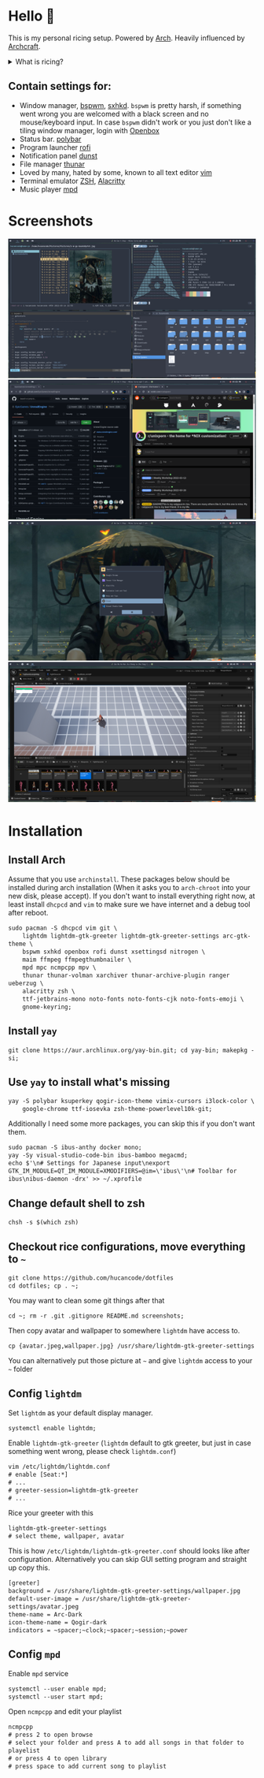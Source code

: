 # Hello 👋
This is my personal ricing setup. Powered by [Arch](https://archlinux.org/). Heavily influenced by [Archcraft](https://archcraft.io/).
<details>
  <summary> What is ricing? </summary>
   
    The term ‘rice’ is used to describe a person’s unix desktop where ‘ricing’ is when someone is custom their desktop such as the icons, panels, or system interface. When it comes to ricing a tiling window manager though, the ricing of a user’s system becomes much more involved. Basic things such as the panel bar and application launcher must be configured by the user.
    The reddit community /r/unixporn is a great place to stay up to date on what people are using for their setups.
    // by [thatnixguy](https://thatnixguy.github.io/)
</details>

## Contain settings for:
- Window manager, [bspwm](https://wiki.archlinux.org/title/bspwm), [sxhkd](https://wiki.archlinux.org/title/sxhkd). `bspwm` is pretty harsh, if something went wrong you are welcomed with a black screen and no mouse/keyboard input. In case `bspwm` didn't work or you just don't like a tiling window manager, login with [Openbox](https://wiki.archlinux.org/title/openbox)
- Status bar. [polybar](https://wiki.archlinux.org/title/polybar)
- Program launcher [rofi](https://wiki.archlinux.org/title/rofi)
- Notification panel [dunst](https://wiki.archlinux.org/title/dunst)
- File manager [thunar](https://wiki.archlinux.org/title/thunar)
- Loved by many, hated by some, known to all text editor [vim](https://wiki.archlinux.org/title/vim)
- Terminal emulator [ZSH](https://wiki.archlinux.org/title/zsh), [Alacritty](https://wiki.archlinux.org/title/alacritty)
- Music player [mpd](https://www.musicpd.org/)
# Screenshots
![](screenshots/1.png)
![](screenshots/2.png)
![](screenshots/3.png)
![](screenshots/4.png)
# Installation
## Install Arch
Assume that you use `archinstall`.
These packages below should be installed during arch installation (When it asks you to `arch-chroot` into your new disk, please accept). If you don't want to install everything right now, at least install `dhcpcd` and `vim` to make sure we have internet and a debug tool after reboot.
```
sudo pacman -S dhcpcd vim git \
    lightdm lightdm-gtk-greeter lightdm-gtk-greeter-settings arc-gtk-theme \
    bspwm sxhkd openbox rofi dunst xsettingsd nitrogen \ 
    maim ffmpeg ffmpegthumbnailer \
    mpd mpc ncmpcpp mpv \
    thunar thunar-volman xarchiver thunar-archive-plugin ranger ueberzug \
    alacritty zsh \
    ttf-jetbrains-mono noto-fonts noto-fonts-cjk noto-fonts-emoji \
    gnome-keyring;
```
## Install `yay`
```
git clone https://aur.archlinux.org/yay-bin.git; cd yay-bin; makepkg -si;
```
## Use `yay` to install what's missing
```
yay -S polybar ksuperkey qogir-icon-theme vimix-cursors i3lock-color \
    google-chrome ttf-iosevka zsh-theme-powerlevel10k-git;
```
Additionally I need some more packages, you can skip this if you don't want them.
```
sudo pacman -S ibus-anthy docker mono;
yay -Sy visual-studio-code-bin ibus-bamboo megacmd;
echo $'\n# Settings for Japanese input\nexport GTK_IM_MODULE=QT_IM_MODULE=XMODIFIERS=@im=\'ibus\'\n# Toolbar for ibus\nibus-daemon -drx' >> ~/.xprofile
```
## Change default shell to zsh
```
chsh -s $(which zsh)
```
## Checkout rice configurations, move everything to `~`
```
git clone https://github.com/hucancode/dotfiles
cd dotfiles; cp . ~;
```
You may want to clean some git things after that
```
cd ~; rm -r .git .gitignore README.md screenshots;
```
Then copy avatar and wallpaper to somewhere `lightdm` have access to.
```
cp {avatar.jpeg,wallpaper.jpg} /usr/share/lightdm-gtk-greeter-settings
```
You can alternatively put those picture at `~` and give `lightdm` access to your `~` folder
## Config `lightdm`
Set `lightdm` as your default display manager.
```
systemctl enable lightdm;
```
Enable `lightdm-gtk-greeter` (`lightdm` default to gtk greeter, but just in case something went wrong, please check `lightdm.conf`)
```
vim /etc/lightdm/lightdm.conf
# enable [Seat:*]
# ...
# greeter-session=lightdm-gtk-greeter
# ...
```
Rice your greeter with this
```
lightdm-gtk-greeter-settings
# select theme, wallpaper, avatar
```
This is how `/etc/lightdm/lightdm-gtk-greeter.conf` should looks like after configuration. Alternatively you can skip GUI setting program and straight up copy this.
```
[greeter]
background = /usr/share/lightdm-gtk-greeter-settings/wallpaper.jpg
default-user-image = /usr/share/lightdm-gtk-greeter-settings/avatar.jpeg
theme-name = Arc-Dark
icon-theme-name = Qogir-dark
indicators = ~spacer;~clock;~spacer;~session;~power
```
## Config `mpd`
Enable `mpd` service
```
systemctl --user enable mpd;
systemctl --user start mpd;
```
Open `ncmpcpp` and edit your playlist
```
ncmpcpp
# press 2 to open browse
# select your folder and press A to add all songs in that folder to playelist
# or press 4 to open library
# press space to add current song to playlist
```